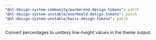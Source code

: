 ```yaml
---
"@nl-design-system-community/purmerend-design-tokens": patch
"@nl-design-system-unstable/voorbeeld-design-tokens": patch
"@nl-design-system-unstable/basis-design-tokens": patch
---
```


Convert percentages to unitless line-height values in the theme output.
